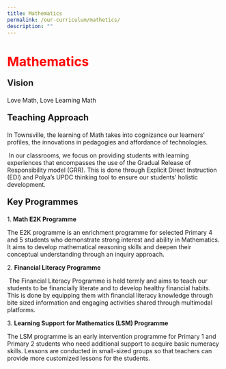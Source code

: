 ```yaml
---
title: Mathematics
permalink: /our-curriculum/mathetics/
description: ""
---
```

<h1 style="color:red;font-size:30px">Mathematics</h1>

<p style="font-size:20px"><strong>Vision</strong></p>Love Math, Love Learning Math

<p style="font-size:20px"><strong>Teaching Approach</strong></p>
In Townsville, the learning of Math takes into cognizance our learners’ profiles, the innovations in pedagogies and affordance of technologies.

 In our classrooms, we focus on providing students with learning experiences that encompasses the use of the Gradual Release of Responsibility model (GRR). This is done through Explicit Direct Instruction (EDI) and Polya’s UPDC thinking tool to ensure our students’ holistic development.
 
<p style="font-size:20px"><strong>Key Programmes</strong></p>

1\. <strong>Math E2K Programme</strong>
    

The E2K programme is an enrichment programme for selected Primary 4 and 5 students who demonstrate strong interest and ability in Mathematics. It aims to develop mathematical reasoning skills and deepen their conceptual understanding through an inquiry approach.


2\. <strong>Financial Literacy Programme</strong>
    

 The Financial Literacy Programme is held termly and aims to teach our students to be financially literate and to develop healthy financial habits. This is done by equipping them with financial literacy knowledge through bite sized information and engaging activities shared through multimodal platforms.

3\. <strong>Learning Support for Mathematics (LSM) Programme</strong>
    

The LSM programme is an early intervention programme for Primary 1 and Primary 2 students who need additional support to acquire basic numeracy skills. Lessons are conducted in small-sized groups so that teachers can provide more customized lessons for the students.